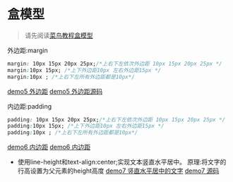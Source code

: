 # 盒模型

> 请先阅读[菜鸟教程盒模型](http://www.runoob.com/css/css-boxmodel.html)




外边距:margin

```css
margin: 10px 15px 20px 25px;/*上右下左依次外边距 10px 15px 20px 25px */
margin:10px 15px; /*上下外边距10px 左右外边距15px */
margin:10px ; /*上右下左所有外边距都是10px*/
```
[demo5 外边距](http://htmlpreview.github.io/?https://github.com/24wings/tutorial/blob/master/css/demos/demo5.html)
[demo5 外边距源码](demos/demo5.html)

内边距:padding
```css
padding: 10px 15px 20px 25px;/*上右下左依次外边距 10px 15px 20px 25px */
padding:10px 15px; /*上下外边距10px 左右外边距15px */
padding:10px ; /*上右下左所有外边距都是10px*/
```
[demo6 内边距](http://htmlpreview.github.io/?https://github.com/24wings/tutorial/blob/master/css/demos/demo6.html)
[demo6 内边距](https://github.com/24wings/tutorial/blob/master/css/demos/demo6.html)



* 使用line-height和text-align:center;实现文本竖直水平居中。
原理:将文字的行高设置为父元素的height高度
[demo7 竖直水平居中的文字](http://htmlpreview.github.io/?https://github.com/24wings/tutorial/blob/master/css/demos/demo7.html)
[demo7 源码](https://github.com/24wings/tutorial/blob/master/css/demos/demo7.html)
